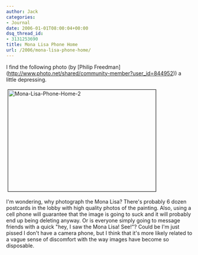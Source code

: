 ```yaml
---
author: Jack
categories:
- Journal
date: 2006-01-01T08:00:04+00:00
dsq_thread_id:
- 3131253690
title: Mona Lisa Phone Home
url: /2006/mona-lisa-phone-home/
---
```


I find the following photo (by \[Philip Freedman\](<http://www.photo.net/shared/community-member?user_id=844952>)) a little depressing. 


<img src="http://baty.net/files/mona-lisa-phone-home-2.jpg" height="275" width="400" border="1" hspace="4" vspace="4" alt="Mona-Lisa-Phone-Home-2" /> 

I'm wondering, why photograph the Mona Lisa? There's probably 6 dozen postcards in the lobby with high quality photos of the painting. Also, using a cell phone will guarantee that the image is going to suck and it will probably end up being deleting anyway. Or is everyone simply going to message friends with a quick "hey, I saw the Mona Lisa! See!"? Could be I'm just pissed I don't have a camera phone, but I think that it's more likely related to a vague sense of discomfort with the way images have become so disposable.